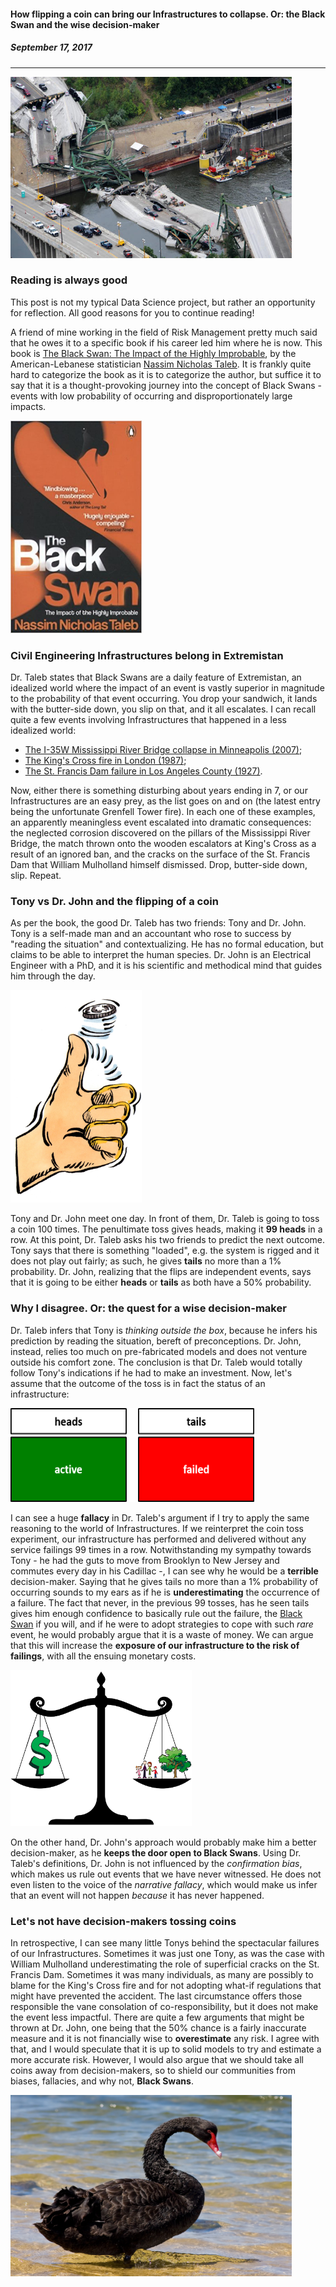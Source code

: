 #### **How flipping a coin can bring our Infrastructures to collapse. Or: the Black Swan and the wise decision-maker**
##### September 17, 2017
---

<img src="/images/minnesota-bridge-collapse.jpg" width="450" height="290"> 


### Reading is always good

This post is not my typical Data Science project, but rather an opportunity for reflection. All good reasons for you to continue reading!

A friend of mine working in the field of Risk Management pretty much said that he owes it to a specific book if his career led him where he is now. This book is [The Black Swan: The Impact of the Highly Improbable](https://en.wikipedia.org/wiki/The_Black_Swan:_The_Impact_of_the_Highly_Improbable), by the American-Lebanese statistician [Nassim Nicholas Taleb](https://en.wikipedia.org/wiki/Nassim_Nicholas_Taleb). It is frankly quite hard to categorize the book as it is to categorize the author, but suffice it to say that it is a thought-provoking journey into the concept of Black Swans - events with low probability of occurring and disproportionately large impacts. 

<img src="/images/BlackSwan.jpg" width="210" height="340"> 

### Civil Engineering Infrastructures belong in Extremistan

Dr. Taleb states that Black Swans are a daily feature of Extremistan, an idealized world where the impact of an event is vastly superior in magnitude to the probability of that event occurring. You drop your sandwich, it lands with the butter-side down, you slip on that, and it all escalates. I can recall quite a few events involving Infrastructures that happened in a less idealized world:
- [The I-35W Mississippi River Bridge collapse in Minneapolis (2007)](https://en.wikipedia.org/wiki/I-35W_Mississippi_River_bridge);
- [The King's Cross fire in London (1987)](https://en.wikipedia.org/wiki/King%27s_Cross_fire);
- [The St. Francis Dam failure in Los Angeles County (1927)](https://en.wikipedia.org/wiki/St._Francis_Dam).

Now, either there is something disturbing about years ending in 7, or our Infrastructures are an easy prey, as the list goes on and on (the latest entry being the unfortunate Grenfell Tower fire). In each one of these examples, an apparently meaningless event escalated into dramatic consequences: the neglected corrosion discovered on the pillars of the Mississippi River Bridge, the match thrown onto the wooden escalators at King's Cross as a result of an ignored ban, and the cracks on the surface of the St. Francis Dam that William Mulholland himself dismissed. Drop, butter-side down, slip. Repeat.

### Tony vs Dr. John and the flipping of a coin

As per the book, the good Dr. Taleb has two friends: Tony and Dr. John. Tony is a self-made man and an accountant who rose to success by "reading the situation" and contextualizing. He has no formal education, but claims to be able to interpret the human species. Dr. John is an Electrical Engineer with a PhD, and it is his scientific and methodical mind that guides him through the day. 

<img src="/images/coin-flip.jpg" width="210" height="340"> 

Tony and Dr. John meet one day. In front of them, Dr. Taleb is going to toss a coin 100 times. The penultimate toss gives heads, making it **99 heads** in a row. At this point, Dr. Taleb asks his two friends to predict the next outcome. Tony says that there is something "loaded", e.g. the system is rigged and it does not play out fairly; as such, he gives **tails** no more than a 1% probability. Dr. John, realizing that the flips are independent events, says that it is going to be either **heads** or **tails**  as both have a 50% probability. 

### Why I disagree. Or: the quest for a wise decision-maker

Dr. Taleb infers that Tony is *thinking outside the box*, because he infers his prediction by reading the situation, bereft of preconceptions. Dr. John, instead, relies too much on pre-fabricated models and does not venture outside his comfort zone. The conclusion is that Dr. Taleb would totally follow Tony's indications if he had to make an investment. 
Now, let's assume that the outcome of the toss is in fact the status of an infrastructure:<br>

<img src="/images/active_failed.png" width="390" height="150"> 

I can see a huge **fallacy** in Dr. Taleb's argument if I try to apply the same reasoning to the world of Infrastructures. If we reinterpret the coin toss experiment, our infrastructure has performed and delivered without any service failings 99 times in a row. Notwithstanding my sympathy towards Tony - he had the guts to move from Brooklyn to New Jersey and commutes every day in his Cadillac -, I can see why he would be a **terrible** decision-maker. Saying that he gives tails no more than a 1% probability of occurring sounds to my ears as if he is **underestimating** the occurrence of a failure. The fact that never, in the previous 99 tosses, has he seen tails gives him enough confidence to basically rule out the failure, the [Black Swan](https://en.wikipedia.org/wiki/Black_swan_theory) if you will, and if he were to adopt strategies to cope with such *rare* event, he would probably argue that it is a waste of money. We can argue that this will increase the **exposure of our infrastructure to the risk of failings**, with all the ensuing monetary costs. 

<img src="/images/optimised-decision-making.png" width="290" height="250">  

On the other hand, Dr. John's approach would probably make him a better decision-maker, as he **keeps the door open to Black Swans**. Using Dr. Taleb's definitions, Dr. John is not influenced by the *confirmation bias*, which makes us rule out events that we have never witnessed. He does not even listen to the voice of the *narrative fallacy*, which would make us infer that an event will not happen *because* it has never happened.

### Let's not have decision-makers tossing coins

In retrospective, I can see many little Tonys behind the spectacular failures of our Infrastructures. Sometimes it was just one Tony, as was the case with William Mulholland underestimating the role of superficial cracks on the St. Francis Dam. Sometimes it was many individuals, as many are possibly to blame for the King's Cross fire and for not adopting what-if regulations that might have prevented the accident. The last circumstance offers those responsible the vane consolation of co-responsibility, but it does not make the event less impactful. There are quite a few arguments that might be thrown at Dr. John, one being that the 50% chance is a fairly inaccurate measure and it is not financially wise to **overestimate** any risk. I agree with that, and I would speculate that it is up to solid models to try and estimate a more accurate risk. However, I would also argue that we should take all coins away from decision-makers, so to shield our communities from biases, fallacies, and why not, **Black Swans**.

<img src="/images/black_swan.jpg" width="450" height="290"> 
